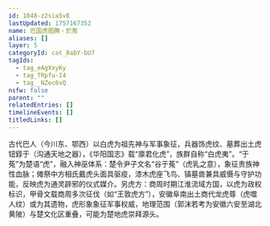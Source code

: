 ```yaml
---
id: 1048-z2sia5v8
lastUpdated: 1757167352
name: 巴国虎图腾・於菟
aliases: []
layer: 5
categoryId: cat_8abY-bU7
tagIds:
  - tag_eAgXxyKy
  - tag_TRpfu-I4
  - tag__NZec6vQ
nsfw: false
parent: ""
relatedEntries: []
timelineEvents: []
titledLinks: []
---
```


古代巴人（今川东、鄂西）以白虎为祖先神与军事象征，兵器饰虎纹、墓葬出土虎钮錞于（沟通天地之器），《华阳国志》载“廪君化虎”，族群自称“白虎夷”。“于菟”为楚语“虎”，融入神巫体系：楚令尹子文名“谷于菟”（虎乳之意），象征贵族神性血脉；傩祭中方相氏戴虎头面具驱疫，漆木虎座飞鸟、镇墓兽兼具威慑与守护功能，反映虎为通灵辟邪的仪式媒介。另虎方：商周时期江淮流域方国，以虎为政权标识，甲骨文载商周多次征伐（如“王敦虎方”），安徽阜南出土商代龙虎尊（虎噬人纹）或为其遗物，虎形象象征军事权威，地理范围（郭沫若考为安徽六安至湖北黄陂）与楚文化区重叠，可能为楚地虎崇拜源头。